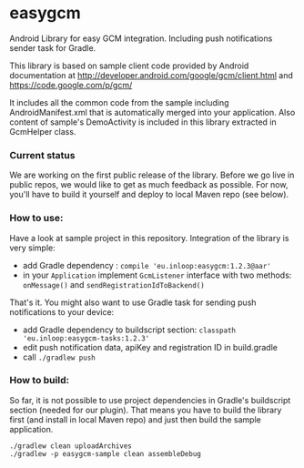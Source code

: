 # easygcm


Android Library for easy GCM integration. Including push notifications sender task for Gradle.

This library is based on sample client code provided by Android documentation at http://developer.android.com/google/gcm/client.html and https://code.google.com/p/gcm/

It includes all the common code from the sample including AndroidManifest.xml that is automatically merged into your application. Also content of sample's DemoActivity is included in this library extracted in GcmHelper class.

### Current status

We are working on the first public release of the library. Before we go live in public repos, we would like to get as much feedback as possible. For now, you'll have to build it yourself and deploy to local Maven repo (see below).

### How to use:

Have a look at sample project in this repository. Integration of the library is very simple:

* add Gradle dependency : `compile 'eu.inloop:easygcm:1.2.3@aar'`
* in your `Application` implement `GcmListener` interface with two methods: `onMessage()` and `sendRegistrationIdToBackend()`

That's it. You might also want to use Gradle task for sending push notifications to your device:

* add Gradle dependency to buildscript section: `classpath 'eu.inloop:easygcm-tasks:1.2.3'`
* edit push notification data, apiKey and registration ID in build.gradle
* call `./gradlew push`

### How to build:

So far, it is not possible to use project dependencies in Gradle's buildscript section (needed for our plugin). That means you have to build the library first (and install in local Maven repo) and just then build the sample application.

    ./gradlew clean uploadArchives
    ./gradlew -p easygcm-sample clean assembleDebug
